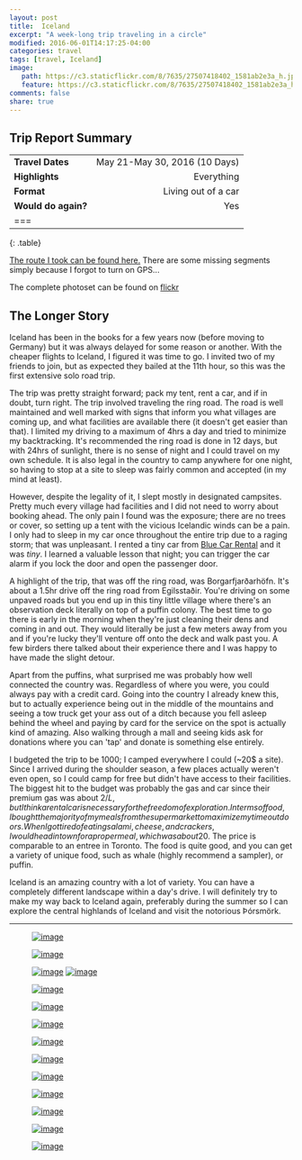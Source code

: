 ```yaml
---
layout: post
title:  Iceland
excerpt: "A week-long trip traveling in a circle"
modified: 2016-06-01T14:17:25-04:00
categories: travel
tags: [travel, Iceland]
image:
   path: https://c3.staticflickr.com/8/7635/27507418402_1581ab2e3a_h.jpg
   feature: https://c3.staticflickr.com/8/7635/27507418402_1581ab2e3a_h.jpg
comments: false
share: true
---
```


## Trip Report Summary

|                       |                   |
|:----------------------|------------------:|
| **Travel Dates**        | May 21-May 30, 2016 (10 Days)    |
| **Highlights**        | Everything                     |
| **Format**             | Living out of a car             |
| **Would do again?**     | Yes                             |
| ===
{: .table}

[The route I took can be found here.](https://drive.google.com/open?id=1ptq7fA4QI0KUYYLTHtYd_NG0Ghs&usp=sharing)  There are some missing segments simply because I forgot to turn on GPS...

The complete photoset can be found on [flickr](https://www.flickr.com/photos/stephen-oung/sets/72157666671586773)

## The Longer Story

Iceland has been in the books for a few years now (before moving to Germany) but it was always delayed for some reason or another. With the cheaper flights to Iceland, I figured it was time to go. I invited two of my friends to join, but as expected they bailed at the 11th hour, so this was the first extensive solo road trip.

The trip was pretty straight forward; pack my tent, rent a car, and if in doubt, turn right. The trip involved traveling the ring road. The road is well maintained and well marked with signs that inform you what villages are coming up, and what facilities are available there (it doesn't get easier than that). I limited my driving to a maximum of 4hrs a day and tried to minimize my backtracking. It's recommended the ring road is done in 12 days, but with 24hrs of sunlight, there is no sense of night and I could travel on my own schedule. It is also legal in the country to camp anywhere for one night, so having to stop at a site to sleep was fairly common and accepted (in my mind at least).

However, despite the legality of it, I slept mostly in designated campsites. Pretty much every village had facilities and I did not need to worry about booking ahead. The only pain I found was the exposure; there are no trees or cover, so setting up a tent with the vicious Icelandic winds can be a pain. I only had to sleep in my car once throughout the entire trip due to a raging storm; that was unpleasant. I rented a tiny car from [Blue Car Rental](http://www.bluecarrental.is/) and it was _tiny_. I learned a valuable lesson that night; you can trigger the car alarm if you lock the door and open the passenger door.

A highlight of the trip, that was off the ring road, was Borgarfjarðarhöfn. It's about a 1.5hr drive off the ring road from Egilsstaðir. You're driving on some unpaved roads but you end up in this tiny little village where there's an observation deck literally on top of a puffin colony. The best time to go there is early in the morning when they're just cleaning their dens and coming in and out. They would literally be just a few meters away from you and if you're lucky they'll venture off onto the deck and walk past you. A few birders there talked about their experience there and I was happy to have made the slight detour.

Apart from the puffins, what surprised me was probably how well connected the country was. Regardless of where you were, you could always pay with a credit card. Going into the country I already knew this, but to actually experience being out in the middle of the mountains and seeing a tow truck get your ass out of a ditch because you fell asleep behind the wheel and paying by card for the service on the spot is actually kind of amazing. Also walking through a mall and seeing kids ask for donations where you can 'tap' and donate is something else entirely. 

I budgeted the trip to be 1000; I camped everywhere I could (~20$ a site). Since I arrived during the shoulder season, a few places actually weren't even open, so I could camp for free but didn't have access to their facilities. The biggest hit to the budget was probably the gas and car since their premium gas was about 2$/L, but I think a rental car is necessary for the freedom of exploration. In terms of food, I bought the majority of my meals from the supermarket to maximize my time outdoors. When I got tired of eating salami, cheese, and crackers, I would head in town for a proper meal, which was about 20$. The price is comparable to an entree in Toronto. The food is quite good, and you can get a variety of unique food, such as whale (highly recommend a sampler), or puffin. 

Iceland is an amazing country with a lot of variety. You can have a completely different landscape within a day's drive. I will definitely try to make my way back to Iceland again, preferably during the summer so I can explore the central highlands of Iceland and visit the notorious Þórsmörk. 

---

<figure>
    <a href="https://c7.staticflickr.com/8/7325/27025457174_0693246736_h.jpg"><img src="https://c7.staticflickr.com/8/7325/27025457174_21db8ebcf0_b.jpg" alt="image"></a>
</figure>

<figure>
    <a href="https://c6.staticflickr.com/8/7434/27606772085_d19c45f2f9_h.jpg"><img src="https://c6.staticflickr.com/8/7434/27606772085_0afc4f246f_b.jpg" alt="image"></a>
</figure>

<figure class="half">
    <a href="https://c8.staticflickr.com/8/7337/27026434863_ce43c403a0_h.jpg"><img src="https://c8.staticflickr.com/8/7337/27026434863_a0b0daf1a5_b.jpg" alt="image"></a>
    <a href="https://c8.staticflickr.com/8/7367/27026492983_7b56734b38_h.jpg"><img src="https://c8.staticflickr.com/8/7367/27026492983_9d673b0816_b.jpg" alt="image"></a>
</figure>

<figure>
    <a href="https://c5.staticflickr.com/8/7232/26818144524_7318beaa82_h.jpg"><img src="https://c5.staticflickr.com/8/7232/26818144524_cf6b37cc75_b.jpg" alt="image"></a>
</figure>

<figure>
    <a href="https://c1.staticflickr.com/8/7246/26996701424_38c2147647_h.jpg"><img src="https://c1.staticflickr.com/8/7246/26996701424_b04f8764e7_b.jpg" alt="image"></a>
</figure>

<figure>
    <a href="https://c3.staticflickr.com/8/7707/26996709674_93913f490a_h.jpg"><img src="https://c3.staticflickr.com/8/7707/26996709674_5dbca66125_b.jpg" alt="image"></a>
</figure>

<figure>
    <a href="https://c8.staticflickr.com/8/7655/26997670863_20588615b6_h.jpg"><img src="https://c8.staticflickr.com/8/7655/26997670863_f4e87a9247_b.jpg" alt="image"></a>
</figure>

<figure>
    <a href="https://c7.staticflickr.com/8/7252/27507434222_329ce7d360_h.jpg"><img src="https://c7.staticflickr.com/8/7252/27507434222_07c61c743f_b.jpg" alt="image"></a>
</figure>

<figure>
    <a href="https://c7.staticflickr.com/8/7399/27601949446_29417be35a_h.jpg"><img src="https://c7.staticflickr.com/8/7399/27601949446_6d1875eb14_b.jpg" alt="image"></a>
</figure>

<figure>
    <a href="https://c1.staticflickr.com/8/7231/27358126720_886ba6c7cc_h.jpg"><img src="https://c1.staticflickr.com/8/7231/27358126720_69c38716d0_b.jpg" alt="image"></a>
</figure>

<figure>
    <a href="https://c4.staticflickr.com/8/7373/27026503123_b5b746d329_h.jpg"><img src="https://c4.staticflickr.com/8/7373/27026503123_ee22f0762e_b.jpg" alt="image"></a>
</figure>

<figure>
    <a href="https://c1.staticflickr.com/8/7590/27393391072_17dc5e9a92_h.jpg"><img src="https://c1.staticflickr.com/8/7590/27393391072_56c567f77e_b.jpg" alt="image"></a>
</figure>

<figure>
    <a href="https://c3.staticflickr.com/8/7655/27507390922_557054d218_h.jpg"><img src="https://c3.staticflickr.com/8/7655/27507390922_1036d3524e_b.jpg" alt="image"></a>
</figure>
